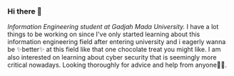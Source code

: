 ### Hi there 👋

*Information Engineering student at Gadjah Mada University.* I have a lot things to be working on since I've only started learning about this information engineering field after entering university and i eagerly wanna be ✨better✨ at this field like that one chocolate treat you might like. I am also interested on learning about cyber security that is seemingly more critical nowadays. Looking thoroughly for advice and help from anyone🙆‍♂️.


<!--
**Cheepi/cheepi** is a ✨ _special_ ✨ repository because its `README.md` (this file) appears on your GitHub profile.

Here are some ideas to get you started:

- Information Engineering student at Gadjah Mada University
- Have a lot things to be working on since I'm actually just a newbie at this field 
- Eagerly wanna be ✨better✨ like that one chocolate treat you might like 
- 
-->
